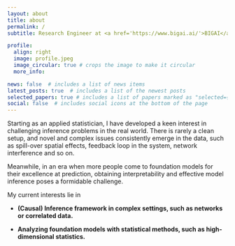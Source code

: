 ```yaml
---
layout: about
title: about
permalink: /
subtitle: Research Engineer at <a href='https://www.bigai.ai/'>BIGAI</a>. Previous <a href='https://twitter.com/pku1898?lang=en'>@PKU Math</a> <a href='https://stat.duke.edu/'>@Duke Stats</a> 

profile:
  align: right
  image: profile.jpeg
  image_circular: true # crops the image to make it circular
  more_info:

news: false  # includes a list of news items
latest_posts: true  # includes a list of the newest posts
selected_papers: true # includes a list of papers marked as "selected={true}"
social: false  # includes social icons at the bottom of the page
---
```


Starting as an applied statistician, I have developed a keen interest in challenging inference problems in the real world. There is rarely a clean setup, and novel and complex issues consistently emerge in the data, such as spill-over spatial effects, feedback loop in the system, network interference and so on.

Meanwhile, in an era when more people come to foundation models for their excellence at prediction, obtaining interpretability and effective model inference poses a formidable challenge.

My current interests lie in

- **(Causal) Inference framework in complex settings, such as networks or correlated data.**

- **Analyzing foundation models with statistical methods, such as high-dimensional statistics.**

&nbsp;